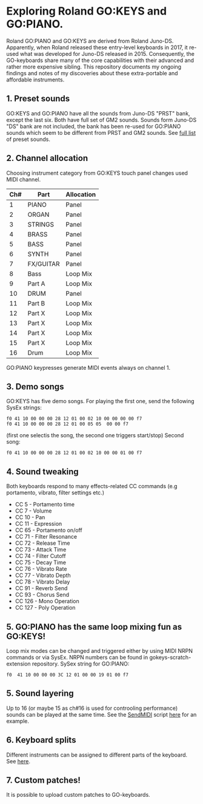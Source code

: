 # Exploring Roland GO:KEYS and GO:PIANO. 

Roland GO:PIANO and GO:KEYS are derived from Roland Juno-DS. Apparently, when Roland released these entry-level keyboards in 2017, it re-used what was developed for Juno-DS released in 2015. Consequently, the GO-keyboards share many of the core capabilities with their advanced and rather more expensive sibling.
This repository documents my ongoing findings and notes of my discoveries about these extra-portable and affordable instruments.

## 1. Preset sounds
GO:KEYS and GO:PIANO have all the sounds from Juno-DS "PRST" bank, except the last six. Both have full set of GM2 sounds. Sounds form Juno-DS "DS" bank are not included, the bank has been re-used for GO:PIANO sounds which seem to be different from PRST and GM2 sounds. See [full list](doc/GO-sounds.md) of preset sounds.

## 2. Channel allocation
Choosing instrument category from GO:KEYS touch panel changes used MIDI channel. 

|Ch# |Part        |Allocation|
|----|------------|----------|
| 1  |  PIANO     | Panel    |
| 2  |  ORGAN     | Panel    |
| 3  |  STRINGS   | Panel    |
| 4  |  BRASS     | Panel    |
| 5  |  BASS      | Panel    |
| 6  |  SYNTH     | Panel    |
| 7  |  FX/GUITAR | Panel    |
| 8  |  Bass      | Loop Mix |
| 9  |  Part A    | Loop Mix |
|10  |  DRUM      | Panel    |
|11  |  Part B    | Loop Mix |
|12  |  Part X    | Loop Mix |
|13  |  Part X    | Loop Mix |
|14  |  Part X    | Loop Mix |
|15  |  Part X    | Loop Mix |
|16  |  Drum      | Loop Mix |

GO:PIANO keypresses generate MIDI events always on channel 1.

## 3. Demo songs
GO:KEYS has five demo songs.
For playing the first one, send the following SysEx strings:
```
f0 41 10 00 00 00 28 12 01 00 02 10 00 00 00 00 f7
f0 41 10 00 00 00 28 12 01 00 05 05  00 00 f7
```

(first one selectis the song, the second one triggers start/stop)
Second song:
```
f0 41 10 00 00 00 28 12 01 00 02 10 00 00 01 00 f7
```

## 4. Sound tweaking
Both keyboards respond to many effects-related CC commands (e.g portamento, vibrato, filter settings etc.) 
- CC 5 - Portamento time
- CC 7 - Volume
- CC 10 - Pan
- CC 11 - Expression
- CC 65 - Portamento on/off
- CC 71 - Filter Resonance
- CC 72 - Release Time
- CC 73 - Attack Time
- CC 74 - Filter Cutoff
- CC 75 - Decay Time
- CC 76 - Vibrato Rate
- CC 77 - Vibrato Depth
- CC 78 - Vibrato Delay
- CC 91 - Reverb Send
- CC 93 - Chorus Send
- CC 126 - Mono Operation
- CC 127 - Poly Operation

## 5.  GO:PIANO has the same loop mixing fun as GO:KEYS!
Loop mix modes can be changed and triggered either by using MIDI NRPN commands or via SysEx. NRPN numbers can be found in gokeys-scratch-extension repository. SySex string for GO:PIANO:
```
f0  41 10 00 00 00 3C 12 01 00 00 19 01 00 f7
```

## 5. Sound layering
Up to 16 (or maybe 15 as ch#16 is used for controoling performance) sounds can be played at the same time. See the [SendMIDI](https://github.com/gbevin/SendMIDI) script [here](examples/multiple-channels-layering) for an example.

## 6. Keyboard splits
Different instruments can be assigned to different parts of the keyboard. See [here](examples/split). 

## 7. Custom patches!
It is possible to upload custom patches to GO-keyboards. 


